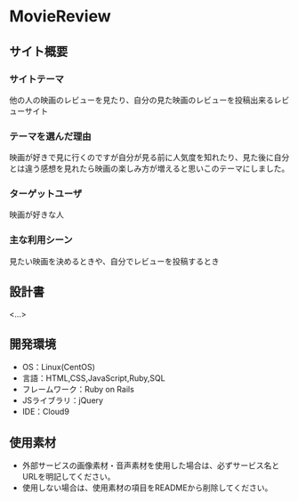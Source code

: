 # MovieReview

## サイト概要
### サイトテーマ
他の人の映画のレビューを見たり、自分の見た映画のレビューを投稿出来るレビューサイト

### テーマを選んだ理由
映画が好きで見に行くのですが自分が見る前に人気度を知れたり、見た後に自分とは違う感想を見れたら映画の楽しみ方が増えると思いこのテーマにしました。

### ターゲットユーザ
映画が好きな人

### 主な利用シーン
見たい映画を決めるときや、自分でレビューを投稿するとき

## 設計書
<...>

## 開発環境
- OS：Linux(CentOS)
- 言語：HTML,CSS,JavaScript,Ruby,SQL
- フレームワーク：Ruby on Rails
- JSライブラリ：jQuery
- IDE：Cloud9

## 使用素材
- 外部サービスの画像素材・音声素材を使用した場合は、必ずサービス名とURLを明記してください。
- 使用しない場合は、使用素材の項目をREADMEから削除してください。